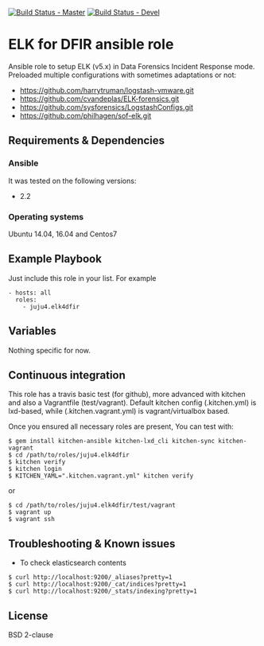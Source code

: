 [![Build Status - Master](https://travis-ci.org/juju4/ansible-elk4dfir.svg?branch=master)](https://travis-ci.org/juju4/ansible-elk4dfir)
[![Build Status - Devel](https://travis-ci.org/juju4/ansible-elk4dfir.svg?branch=devel)](https://travis-ci.org/juju4/ansible-elk4dfir/branches)
# ELK for DFIR ansible role

Ansible role to setup ELK (v5.x) in Data Forensics Incident Response mode.
Preloaded multiple configurations with sometimes adaptations or not:
* https://github.com/harrytruman/logstash-vmware.git
* https://github.com/cvandeplas/ELK-forensics.git
* https://github.com/sysforensics/LogstashConfigs.git
* https://github.com/philhagen/sof-elk.git

## Requirements & Dependencies

### Ansible
It was tested on the following versions:
 * 2.2

### Operating systems

Ubuntu 14.04, 16.04 and Centos7

## Example Playbook

Just include this role in your list.
For example

```
- hosts: all
  roles:
    - juju4.elk4dfir
```

## Variables

Nothing specific for now.

## Continuous integration

This role has a travis basic test (for github), more advanced with kitchen and also a Vagrantfile (test/vagrant).
Default kitchen config (.kitchen.yml) is lxd-based, while (.kitchen.vagrant.yml) is vagrant/virtualbox based.

Once you ensured all necessary roles are present, You can test with:
```
$ gem install kitchen-ansible kitchen-lxd_cli kitchen-sync kitchen-vagrant
$ cd /path/to/roles/juju4.elk4dfir
$ kitchen verify
$ kitchen login
$ KITCHEN_YAML=".kitchen.vagrant.yml" kitchen verify
```
or
```
$ cd /path/to/roles/juju4.elk4dfir/test/vagrant
$ vagrant up
$ vagrant ssh
```

## Troubleshooting & Known issues

* To check elasticsearch contents
```
$ curl http://localhost:9200/_aliases?pretty=1
$ curl http://localhost:9200/_cat/indices?pretty=1
$ curl http://localhost:9200/_stats/indexing?pretty=1

```

## License

BSD 2-clause

